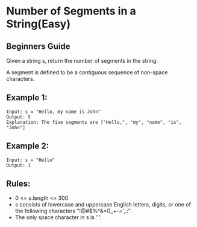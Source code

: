 # Number of Segments in a String(Easy)

## Beginners Guide

Given a string s, return the number of segments in the string.

A segment is defined to be a contiguous sequence of non-space characters.

Example 1:
---
```go=
Input: s = "Hello, my name is John"
Output: 5
Explanation: The five segments are ["Hello,", "my", "name", "is", "John"]
```

Example 2:
---
```go=
Input: s = "Hello"
Output: 1
```

Rules:
---
* 0 <= s.length <= 300
* s consists of lowercase and uppercase English letters, digits, or one of the following characters "!@#$%^&*()_+-=',.:".
* The only space character in s is ' '.